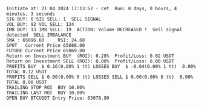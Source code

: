     Initiate at: 21 04 2024 17:13:52 - cet  Run: 0 days, 0 hours, 4 minutes, 3 seconds
    SIG BUY: 0 SIG SELL: 1  SELL SIGNAL
    VOL BUY: 92 VOL SELL: 124
    IMB BUY: 13 IMB SELL: 19  ACTION: Volume DECREASED !  Sell signal detected  SELL IMBALANCE
    SMA : 65096.60     RSI: 24.68
    SPOT   Current Price 65088.00
    FUTURE Current Price 65069.80
    Return on Investment BUY  (ROI): 0.28%  Profit/Loss: 0.02 USDT
    Return on Investment SELL (ROI): 0.00%  Profit/Loss: 0.00 USDT
    PROFITS BUY  $ 0.16(0.00% 1 tt) LOSSES BUY  $ -0.04(0.00% 1 tt)  0.00%  TOTAL 0.12 USDT
    PROFITS SELL $ 0.00(0.00% 0 tt) LOSSES SELL $ 0.00(0.00% 0 tt)  0.00%  TOTAL 0.00 USDT
    TRAILING STOP ROI  BUY 10.00%
    TRAILING LAST ROI  BUY 10.00%
    OPEN BUY BTCUSDT Entry Price: 65078.80
